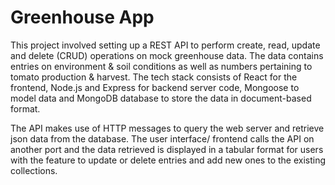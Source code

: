# Greenhouse App

This project involved setting up a REST API to perform create, read, update and delete (CRUD) operations on mock greenhouse data. The data contains entries on environment & soil conditions as well as numbers pertaining to tomato production & harvest. The tech stack consists of React for the frontend, Node.js and Express for backend server code, Mongoose to model data and MongoDB database to store the data in document-based format. 

The API makes use of HTTP messages to query the web server and retrieve json data from the database. The user interface/ frontend calls the API on another port and the data retrieved is displayed in a tabular format for users with the feature to update or delete entries and add new ones to the existing collections.
